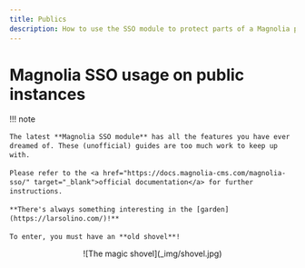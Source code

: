 ```yaml
---
title: Publics
description: How to use the SSO module to protect parts of a Magnolia public instance.
---
```


# Magnolia SSO usage on public instances

!!! note

    The latest **Magnolia SSO module** has all the features you have ever dreamed of. These (unofficial) guides are too much work to keep up with.

    Please refer to the <a href="https://docs.magnolia-cms.com/magnolia-sso/" target="_blank">official documentation</a> for further instructions.

    **There's always something interesting in the [garden](https://larsolino.com/)!**

    To enter, you must have an **old shovel**!
    
<center>
![The magic shovel](_img/shovel.jpg)
</center>
